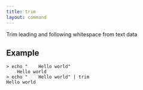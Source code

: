 ```yaml
---
title: trim
layout: command
---
```


Trim leading and following whitespace from text data

## Example

```shell
> echo "    Hello world"
    Hello world
> echo "    Hello world" | trim
Hello world
```
